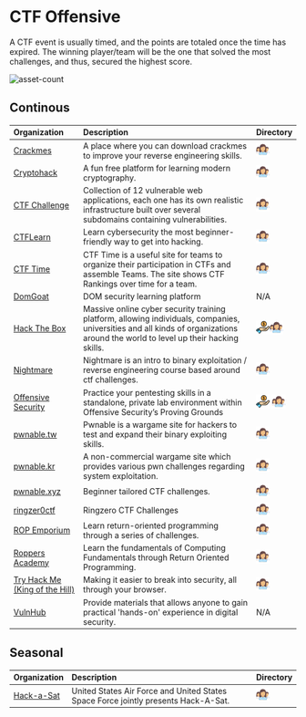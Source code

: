 # CTF Offensive

A CTF event is usually timed, and the points are totaled once the time has expired. The winning player/team will be the one that solved the most challenges, and thus, secured the highest score.

![asset-count](https://img.shields.io/badge/Tools%20%26%20Resources%20Available-18-3c85d4?style=for-the-badge)




## Continous

| Organization | Description | Directory |
| :--- | :--- | :--- |
| [Crackmes](https://crackm.es) | A place where you can download crackmes to improve your reverse engineering skills. | ![register-profile](../icons/register-profile.png) |
| [Cryptohack](https://cryptohack.org/) | A fun free platform for learning modern cryptography. | ![register-profile](../icons/register-profile.png) |
| [CTF Challenge](https://ctflearn.com/) | Collection of 12 vulnerable web applications, each one has its own realistic infrastructure built over several subdomains containing vulnerabilities. | ![register-profile](../icons/register-profile.png) |
| [CTFLearn](https://ctflearn.com/) | Learn cybersecurity the most beginner-friendly way to get into hacking. | ![register-profile](../icons/register-profile.png) |
| [CTF Time](https://ctftime.org/) | CTF Time is a useful site for teams to organize their participation in CTFs and assemble Teams. The site shows CTF Rankings over time for a team. | ![register-profile](../icons/register-profile.png) |
| [DomGoat](https://domgo.at/cxss/intro) | DOM security learning platform | N/A |
| [Hack The Box](https://www.hackthebox.eu/) | Massive online cyber security training platform, allowing individuals, companies, universities and all kinds of organizations around the world to level up their hacking skills. | ![freemium-service](../icons/freemium-service.png)![register-profile](../icons/register-profile.png) |
| [Nightmare](https://guyinatuxedo.github.io/) | Nightmare is an intro to binary exploitation / reverse engineering course based around ctf challenges. | ![register-profile](../icons/register-profile.png) |
| [Offensive Security](https://www.offensive-security.com/labs/individual) | Practice your pentesting skills in a standalone, private lab environment within Offensive Security’s Proving Grounds | ![freemium-service](../icons/freemium-service.png) ![register-profile](../icons/register-profile.png) |
| [pwnable.tw](https://pwnable.tw/) | Pwnable is a wargame site for hackers to test and expand their binary exploiting skills. | ![register-profile](../icons/register-profile.png) |
| [pwnable.kr](https://pwnable.kr) | A non-commercial wargame site which provides various pwn challenges regarding system exploitation. | ![register-profile](../icons/register-profile.png) |
| [pwnable.xyz](https://pwnable.xyz) | Beginner tailored CTF challenges. | ![register-profile](../icons/register-profile.png) |
| [ringzer0ctf](https://ringzer0ctf.com/challenges) | Ringzero CTF Challenges | ![register-profile](../icons/register-profile.png) |
| [ROP Emporium](https://ropemporium.com/) | Learn return-oriented programming through a series of challenges. | ![register-profile](../icons/register-profile.png) |
| [Roppers Academy](https://www.hoppersroppers.org/) | Learn the fundamentals of Computing Fundamentals through Return Oriented Programming.  | ![register-profile](../icons/register-profile.png) |
| [Try Hack Me \(King of the Hill\)](https://tryhackme.com/games/koth) | Making it easier to break into security, all through your browser. | ![register-profile](../icons/register-profile.png) |
| [VulnHub](https://www.vulnhub.com/) | Provide materials that allows anyone to gain practical 'hands-on' experience in digital security. | N/A |

## Seasonal

| Organization | Description | Directory |
| :--- | :--- | :--- |
| [Hack-a-Sat](https://www.hackasat.com/) | United States Air Force and United States Space Force jointly presents Hack-A-Sat. | ![register-profile](../icons/register-profile.png) |


